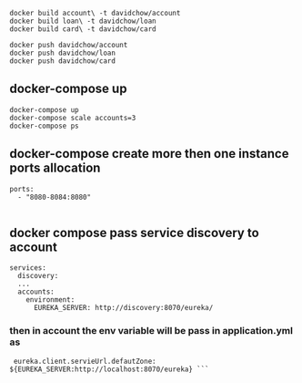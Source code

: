 ```
docker build account\ -t davidchow/account
docker build loan\ -t davidchow/loan
docker build card\ -t davidchow/card

docker push davidchow/account
docker push davidchow/loan
docker push davidchow/card
```

## docker-compose up
```
docker-compose up
docker-compose scale accounts=3
docker-compose ps
```

## docker-compose create more then one instance ports allocation
```
ports:
  - "8080-8084:8080"
  
```

## docker compose pass service discovery to account 
```
services:
  discovery:
  ...
  accounts:
    environment:
      EUREKA_SERVER: http://discovery:8070/eureka/
 ```
 ### then in account the env variable will be pass in application.yml as 
 ```
  eureka.client.servieUrl.defautZone: ${EUREKA_SERVER:http://localhost:8070/eureka} ```
 
